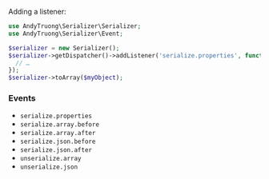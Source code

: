Adding a listener:

```php
use AndyTruong\Serializer\Serializer;
use AndyTruong\Serializer\Event;

$serializer = new Serializer();
$serializer->getDispatcher()->addListener('serialize.properties', function(Event $event) {
  // …
});
$serializer->toArray($myObject);
```

### Events

- `serialize.properties`
- `serialize.array.before`
- `serialize.array.after`
- `serialize.json.before`
- `serialize.json.after`
- `unserialize.array`
- `unserialize.json`
